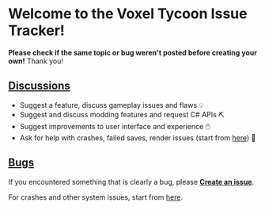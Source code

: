 # Welcome to the Voxel Tycoon Issue Tracker!

**Please check if the same topic or bug weren't posted before creating your own!**
Thank you!

## [Discussions](https://github.com/voxeltycoon/issues/discussions)

  * Suggest a feature, discuss gameplay issues and flaws 💡
  * Suggest and discuss modding features and request C# APIs ⛏️
  * Suggest improvements to user interface and experience 🖱️
  * Ask for help with crashes, failed saves, render issues (start from [here](https://github.com/voxeltycoon/issues/discussions/650)) 🐞

## [Bugs](https://github.com/voxeltycoon/issues/issues)

If you encountered something that is clearly a bug, please [**Create an issue**](https://github.com/voxeltycoon/issues/issues/new?assignees=&labels=&template=bug_report.md&title=).

For crashes and other system issues, start from [here](https://github.com/voxeltycoon/issues/discussions/650). 
